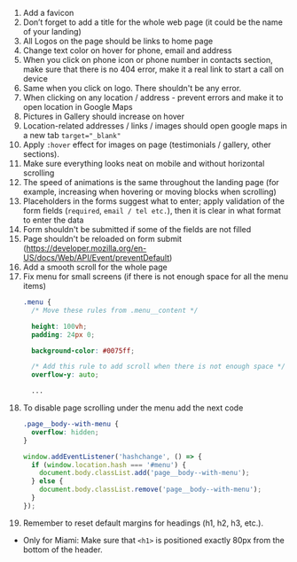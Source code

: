 1. Add a favicon
2. Don’t forget to add a title for the whole web page (it could be the name of your landing)
3. All Logos on the page should be links to home page
4. Change text color on hover for phone, email and address
5. When you click on phone icon or phone number in contacts section, make sure that there is no 404 error, make it a real link to start a call on device
6. Same when you click on logo. There shouldn't be any error.
7. When clicking on any location / address - prevent errors and make it to open location in Google Maps
8. Pictures in Gallery should increase on hover
9. Location-related addresses / links / images should open google maps in a new tab `target="_blank"`
10. Apply `:hover` effect for images on page (testimonials / gallery, other sections).
11. Make sure everything looks neat on mobile and without horizontal scrolling
12. The speed of animations is the same throughout the landing page (for example, increasing when hovering or moving blocks when scrolling)
13. Placeholders in the forms suggest what to enter; apply validation of the form fields (`required`, `email / tel etc.`), then it is clear in what format to enter the data
14. Form shouldn't be submitted if some of the fields are not filled
15. Page shouldn't be reloaded on form submit (https://developer.mozilla.org/en-US/docs/Web/API/Event/preventDefault)
16. Add a smooth scroll for the whole page
17. Fix menu for small screens (if there is not enough space for all the menu items)
    ```css
    .menu {
      /* Move these rules from .menu__content */

      height: 100vh;
      padding: 24px 0;

      background-color: #0075ff;

      /* Add this rule to add scroll when there is not enough space */
      overflow-y: auto;

      ...
    ```
18. To disable page scrolling under the menu add the next code
    ```css
    .page__body--with-menu {
      overflow: hidden;
    }
    ```
    ```js
    window.addEventListener('hashchange', () => {
      if (window.location.hash === '#menu') {
        document.body.classList.add('page__body--with-menu');
      } else {
        document.body.classList.remove('page__body--with-menu');
      }
    });
    ```
19. Remember to reset default margins for headings (h1, h2, h3, etc.).
* Only for Miami: Make sure that ```<h1>``` is positioned exactly 80px from the bottom of the header.
